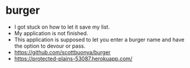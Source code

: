 # burger
* I got stuck on how to let it save my list.
* My application is not finished.
* This application is supposed to let you enter a burger name and have the option to devour or pass.
* https://github.com/scottbuonya/burger
* https://protected-plains-53087.herokuapp.com/